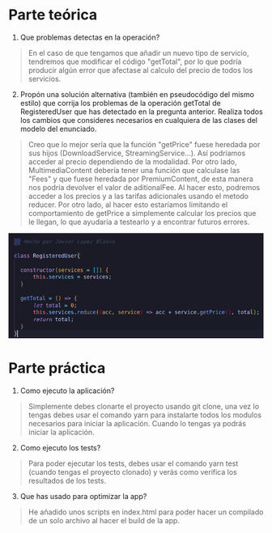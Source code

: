 # Parte teórica

 1. Que problemas detectas en la operación?
> En el caso de que tengamos que añadir un nuevo tipo de servicio, tendremos que modificar el código "getTotal", por lo que podría producir algún error que afectase al calculo del precio de todos los servicios.

 2. Propón una solución alternativa (también en pseudocódigo del mismo estilo) que corrija los problemas de la operación getTotal de RegisteredUser que has detectado en la pregunta anterior. Realiza todos los cambios que consideres necesarios en cualquiera de las clases del modelo del enunciado.

> Creo que lo mejor sería que la función "getPrice" fuese heredada por sus hijos (DownloadService, StreamingService...). Así podríamos acceder al precio dependiendo de la modalidad. Por otro lado, MultimediaContent debería tener una función que calculase las "Fees" y que fuese heredada por PremiumContent, de esta manera nos podría devolver el valor de aditionalFee. Al hacer esto, podremos acceder a los precios y a las tarifas adicionales usando el metodo reducer. Por otro lado, al hacer esto estaríamos limitando el comportamiento de getPrice a simplemente calcular los precios que le llegan, lo que ayudaría a testearlo y a encontrar futuros errores.

![Imagen ejercicio 2](./doc-resources/image.png)

# Parte práctica

 1. Como ejecuto la aplicación?
> Simplemente debes clonarte el proyecto usando git clone, una vez lo tengas debes usar el comando yarn para instalarte todos los modulos necesarios para iniciar la aplicación. Cuando lo tengas ya podrás iniciar la aplicación.

 2. Como ejecuto los tests?
> Para poder ejecutar los tests, debes usar el comando yarn test (cuando tengas el proyecto clonado) y verás como verifica los resultados de los tests.

 3. Que has usado para optimizar la app?
> He añadido unos scripts en index.html para poder hacer un compilado de un solo archivo al hacer el build de la app.
